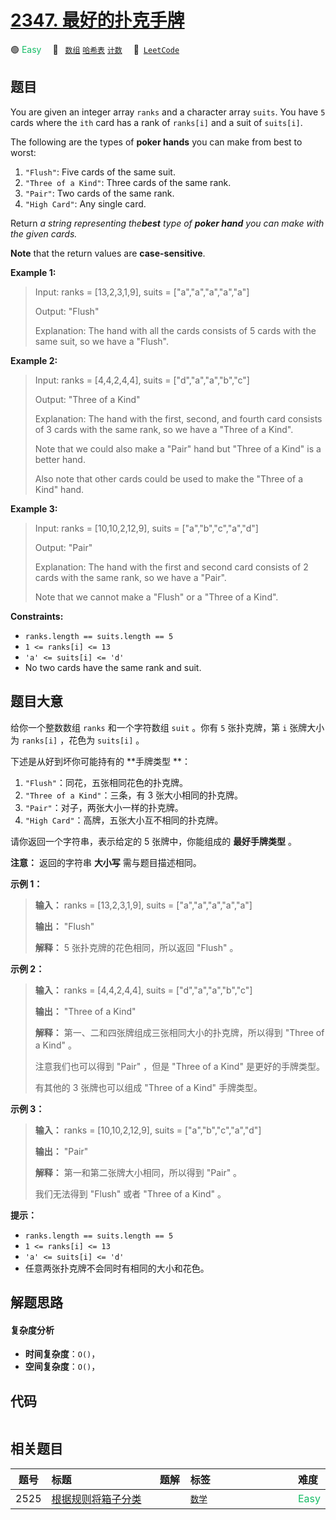 # [2347. 最好的扑克手牌](https://leetcode.com/problems/best-poker-hand)

🟢 <font color=#15bd66>Easy</font>&emsp; 🔖&ensp; [`数组`](/leetcode/outline/tag/array.md) [`哈希表`](/leetcode/outline/tag/hash-table.md) [`计数`](/leetcode/outline/tag/counting.md)&emsp; 🔗&ensp;[`LeetCode`](https://leetcode.com/problems/best-poker-hand)

## 题目

You are given an integer array `ranks` and a character array `suits`. You have
`5` cards where the `ith` card has a rank of `ranks[i]` and a suit of
`suits[i]`.

The following are the types of **poker hands** you can make from best to
worst:

  1. `"Flush"`: Five cards of the same suit.
  2. `"Three of a Kind"`: Three cards of the same rank.
  3. `"Pair"`: Two cards of the same rank.
  4. `"High Card"`: Any single card.

Return _a string representing the**best** type of **poker hand** you can make
with the given cards._

**Note** that the return values are **case-sensitive**.



**Example 1:**

> Input: ranks = [13,2,3,1,9], suits = ["a","a","a","a","a"]
> 
> Output: "Flush"
> 
> Explanation: The hand with all the cards consists of 5 cards with the same suit, so we have a "Flush".

**Example 2:**

> Input: ranks = [4,4,2,4,4], suits = ["d","a","a","b","c"]
> 
> Output: "Three of a Kind"
> 
> Explanation: The hand with the first, second, and fourth card consists of 3 cards with the same rank, so we have a "Three of a Kind".
> 
> Note that we could also make a "Pair" hand but "Three of a Kind" is a better hand.
> 
> Also note that other cards could be used to make the "Three of a Kind" hand.

**Example 3:**

> Input: ranks = [10,10,2,12,9], suits = ["a","b","c","a","d"]
> 
> Output: "Pair"
> 
> Explanation: The hand with the first and second card consists of 2 cards with the same rank, so we have a "Pair".
> 
> Note that we cannot make a "Flush" or a "Three of a Kind".

**Constraints:**

  * `ranks.length == suits.length == 5`
  * `1 <= ranks[i] <= 13`
  * `'a' <= suits[i] <= 'd'`
  * No two cards have the same rank and suit.


## 题目大意

给你一个整数数组 `ranks` 和一个字符数组 `suit` 。你有 `5` 张扑克牌，第 `i` 张牌大小为 `ranks[i]` ，花色为
`suits[i]` 。

下述是从好到坏你可能持有的 **手牌类型  **：

  1. `"Flush"`：同花，五张相同花色的扑克牌。
  2. `"Three of a Kind"`：三条，有 3 张大小相同的扑克牌。
  3. `"Pair"`：对子，两张大小一样的扑克牌。
  4. `"High Card"`：高牌，五张大小互不相同的扑克牌。

请你返回一个字符串，表示给定的 5 张牌中，你能组成的 **最好手牌类型**  。

**注意：** 返回的字符串 **大小写**  需与题目描述相同。



**示例 1：**

> 
> 
> 
> 
> 
> **输入：** ranks = [13,2,3,1,9], suits = ["a","a","a","a","a"]
> 
> **输出：** "Flush"
> 
> **解释：** 5 张扑克牌的花色相同，所以返回 "Flush" 。
> 
> 

**示例 2：**

> 
> 
> 
> 
> 
> **输入：** ranks = [4,4,2,4,4], suits = ["d","a","a","b","c"]
> 
> **输出：** "Three of a Kind"
> 
> **解释：** 第一、二和四张牌组成三张相同大小的扑克牌，所以得到 "Three of a Kind" 。
> 
> 注意我们也可以得到 "Pair" ，但是 "Three of a Kind" 是更好的手牌类型。
> 
> 有其他的 3 张牌也可以组成 "Three of a Kind" 手牌类型。

**示例 3：**

> 
> 
> 
> 
> 
> **输入：** ranks = [10,10,2,12,9], suits = ["a","b","c","a","d"]
> 
> **输出：** "Pair"
> 
> **解释：** 第一和第二张牌大小相同，所以得到 "Pair" 。
> 
> 我们无法得到 "Flush" 或者 "Three of a Kind" 。
> 
> 



**提示：**

  * `ranks.length == suits.length == 5`
  * `1 <= ranks[i] <= 13`
  * `'a' <= suits[i] <= 'd'`
  * 任意两张扑克牌不会同时有相同的大小和花色。


## 解题思路

#### 复杂度分析

- **时间复杂度**：`O()`，
- **空间复杂度**：`O()`，

## 代码

```javascript

```

## 相关题目

<!-- prettier-ignore -->
| 题号 | 标题 | 题解 | 标签 | 难度 |
| :------: | :------ | :------: | :------ | :------ |
| 2525 | [根据规则将箱子分类](https://leetcode.com/problems/categorize-box-according-to-criteria) |  |  [`数学`](/leetcode/outline/tag/math.md) | <font color=#15bd66>Easy</font> |

<style>
.blue {
    background-color: #096dd9;
    padding: 0.25rem 0.5rem;
    margin: 0;
    font-size: 0.85em;
    border-radius: 3px;
    color: white;
    font-weight: 500;
}
table th:first-of-type { width: 10%; }
table th:nth-of-type(2) { width: 35%; }
table th:nth-of-type(3) { width: 10%; }
table th:nth-of-type(4) { width: 35%; }
table th:nth-of-type(5) { width: 10%; }
</style>
